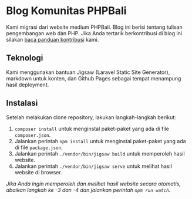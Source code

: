# Blog Komunitas PHPBali

Kami migrasi dari website medium PHPBali. Blog ini berisi tentang tulisan pengembangan web dan PHP. Jika Anda tertarik berkontribusi di blog ini silakan [baca panduan kontribusi](/CONTRIBUTING.md) kami.

## Teknologi

Kami menggunakan bantuan Jigsaw (Laravel Static Site Generator), markdown untuk konten, dan Github Pages sebagai tempat menampung hasil deployment.

## Instalasi

Setelah melakukan clone repository, lakukan langkah-langkah berikut:

1. `composer install` untuk menginstal paket-paket yang ada di file `composer.json`.
2. Jalankan perintah `npm install` untuk menginstal paket-paket yang ada di file `package.json`.
3. Jalankan perintah `./vendor/bin/jigsaw build` untuk memperoleh hasil website.
4. Jalankan perintah `./vendor/bin/jigsaw serve` untuk melihat hasil website di browser.

*Jika Anda ingin memperoleh dan melihat hasil website secara otomatis, abaikan langkah ke -3 dan -4 dan jalankan perintah `npm run watch`.*